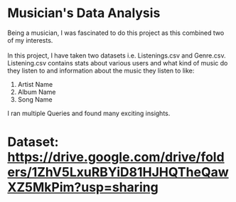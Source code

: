 # Musician's Data Analysis
Being a musician, I was fascinated to do this project as this combined two of my interests.<br/>
<br/>
In this project, I have taken two datasets i.e. Listenings.csv and Genre.csv. <br/>
Listening.csv contains stats about various users and what kind of music do they listen to and information about the music they listen to like:<br/>
1) Artist Name<br/>
2) Album Name<br/>
3) Song Name<br/>

I ran multiple Queries and found many exciting insights.<br/>

# Dataset: https://drive.google.com/drive/folders/1ZhV5LxuRBYiD81HJHQTheQawXZ5MkPim?usp=sharing

